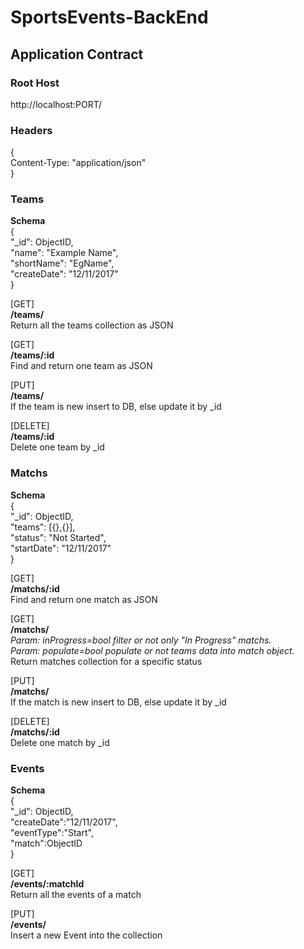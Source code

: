# SportsEvents-BackEnd

## Application Contract

### Root Host    
http://localhost:PORT/  

### Headers
{  
    Content-Type: "application/json"  
}  

### Teams 

**Schema**   
{  
    "_id": ObjectID,  
    "name": "Example Name",  
    "shortName": "EgName",  
    "createDate": "12/11/2017"  
}    

[GET]  
**/teams/**  
Return all the teams collection as JSON  

[GET]  
**/teams/:id**  
Find and return one team as JSON  

[PUT]  
**/teams/**  
If the team is new insert to DB, else update it by _id  

[DELETE]  
**/teams/:id**  
Delete one team by _id  


### Matchs  

**Schema**   
{    
    "_id": ObjectID,  
    "teams": [{},{}],  
    "status": "Not Started",  
    "startDate": "12/11/2017"  
}      

[GET]  
**/matchs/:id**  
Find and return one match as JSON  

[GET]  
**/matchs/**  
*Param: inProgress=bool filter or not only "In Progress" matchs.*    
*Param: populate=bool populate or not teams data into match object.*  
Return matches collection for a specific status  

[PUT]  
**/matchs/**   
If the match is new insert to DB, else update it by _id  

[DELETE]  
**/matchs/:id**  
Delete one match by _id

### Events

**Schema**   
{  
    "_id": ObjectID,      
    "createDate":"12/11/2017",  
    "eventType":"Start",  
    "match":ObjectID  
}         

[GET]  
**/events/:matchId**  
Return all the events of a match  

[PUT]  
**/events/**  
Insert a new Event into the collection  





